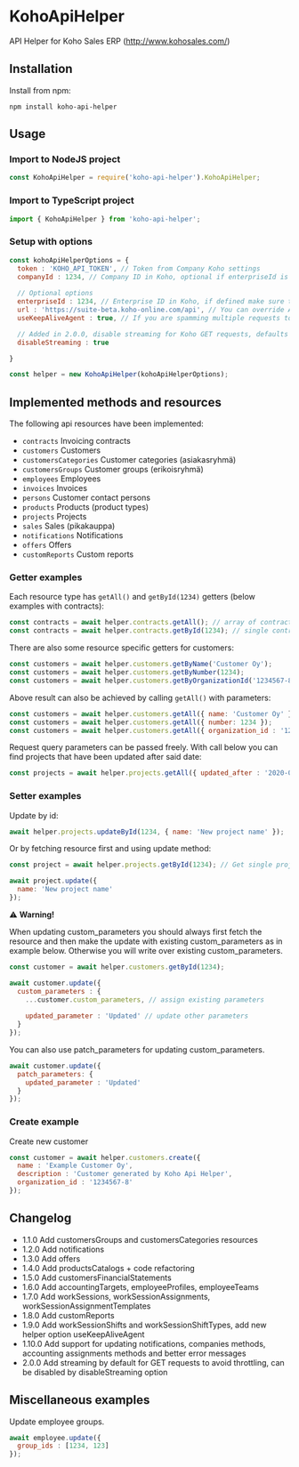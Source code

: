 # KohoApiHelper

API Helper for Koho Sales ERP (<http://www.kohosales.com/>)

## Installation

Install from npm:

```
npm install koho-api-helper
```

## Usage

### Import to NodeJS project

```javascript
const KohoApiHelper = require('koho-api-helper').KohoApiHelper;
```

### Import to TypeScript project

```javascript
import { KohoApiHelper } from 'koho-api-helper';
```

### Setup with options

```javascript
const kohoApiHelperOptions = {
  token : 'KOHO_API_TOKEN', // Token from Company Koho settings
  companyId : 1234, // Company ID in Koho, optional if enterpriseId is defined
  
  // Optional options
  enterpriseId : 1234, // Enterprise ID in Koho, if defined make sure to use enterprise token
  url : 'https://suite-beta.koho-online.com/api', // You can override API url with this property
  useKeepAliveAgent : true, // If you are spamming multiple requests to Koho, you should set this to true so that connections are reused

  // Added in 2.0.0, disable streaming for Koho GET requests, defaults to false and GET requests are streamed
  disableStreaming : true

}

const helper = new KohoApiHelper(kohoApiHelperOptions);
```

## Implemented methods and resources

The following api resources have been implemented:

* `contracts` Invoicing contracts
* `customers` Customers
* `customersCategories` Customer categories (asiakasryhmä)
* `customersGroups` Customer groups (erikoisryhmä)
* `employees` Employees
* `invoices` Invoices
* `persons` Customer contact persons
* `products` Products (product types)
* `projects` Projects
* `sales` Sales (pikakauppa)
* `notifications` Notifications
* `offers` Offers
* `customReports` Custom reports

### Getter examples

Each resource type has `getAll()` and `getById(1234)` getters (below examples with contracts): 

```javascript
const contracts = await helper.contracts.getAll(); // array of contract instances
const contracts = await helper.contracts.getById(1234); // single contract instance
```

There are also some resource specific getters for customers:

```javascript
const customers = await helper.customers.getByName('Customer Oy');
const customers = await helper.customers.getByNumber(1234);
const customers = await helper.customers.getByOrganizationId('1234567-8');
```

Above result can also be achieved by calling `getAll()` with parameters:

```javascript
const customers = await helper.customers.getAll({ name: 'Customer Oy' });
const customers = await helper.customers.getAll({ number: 1234 });
const customers = await helper.customers.getAll({ organization_id : '1234567-8' });
```

Request query parameters can be passed freely. With call below you can find projects that have been updated after said date:

```javascript
const projects = await helper.projects.getAll({ updated_after : '2020-06-01' });
```

### Setter examples

Update by id:

```javascript
await helper.projects.updateById(1234, { name: 'New project name' });
```

Or by fetching resource first and using update method:

```javascript
const project = await helper.projects.getById(1234); // Get single project instance

await project.update({
  name: 'New project name'
});
```

:warning:  **Warning!**

When updating custom_parameters you should always first fetch the resource and then make the update with existing custom_parameters as in example below. Otherwise you will write over existing custom_parameters.

```javascript
const customer = await helper.customers.getById(1234);

await customer.update({
  custom_parameters : {
    ...customer.custom_parameters, // assign existing parameters
  
    updated_parameter : 'Updated' // update other parameters
  }
});

```

You can also use patch_parameters for updating custom_parameters. 

```javascript
await customer.update({
  patch_parameters: { 
    updated_parameter : 'Updated' 
  }
});
```

### Create example

Create new customer

```javascript
const customer = await helper.customers.create({
  name : 'Example Customer Oy',
  description : 'Customer generated by Koho Api Helper',
  organization_id : '1234567-8'
});
```

## Changelog

* 1.1.0 Add customersGroups and customersCategories resources
* 1.2.0 Add notifications
* 1.3.0 Add offers
* 1.4.0 Add productsCatalogs + code refactoring
* 1.5.0 Add customersFinancialStatements
* 1.6.0 Add accountingTargets, employeeProfiles, employeeTeams
* 1.7.0 Add workSessions, workSessionAssignments, workSessionAssignmentTemplates
* 1.8.0 Add customReports
* 1.9.0 Add workSessionShifts and workSessionShiftTypes, add new helper option useKeepAliveAgent
* 1.10.0 Add support for updating notifications, companies  methods, accounting assignments methods and better error messages
* 2.0.0 Add streaming by default for GET requests to avoid throttling, can be disabled by disableStreaming option

## Miscellaneous examples

Update employee groups. 

```javascript
await employee.update({
  group_ids : [1234, 123]
});
```
